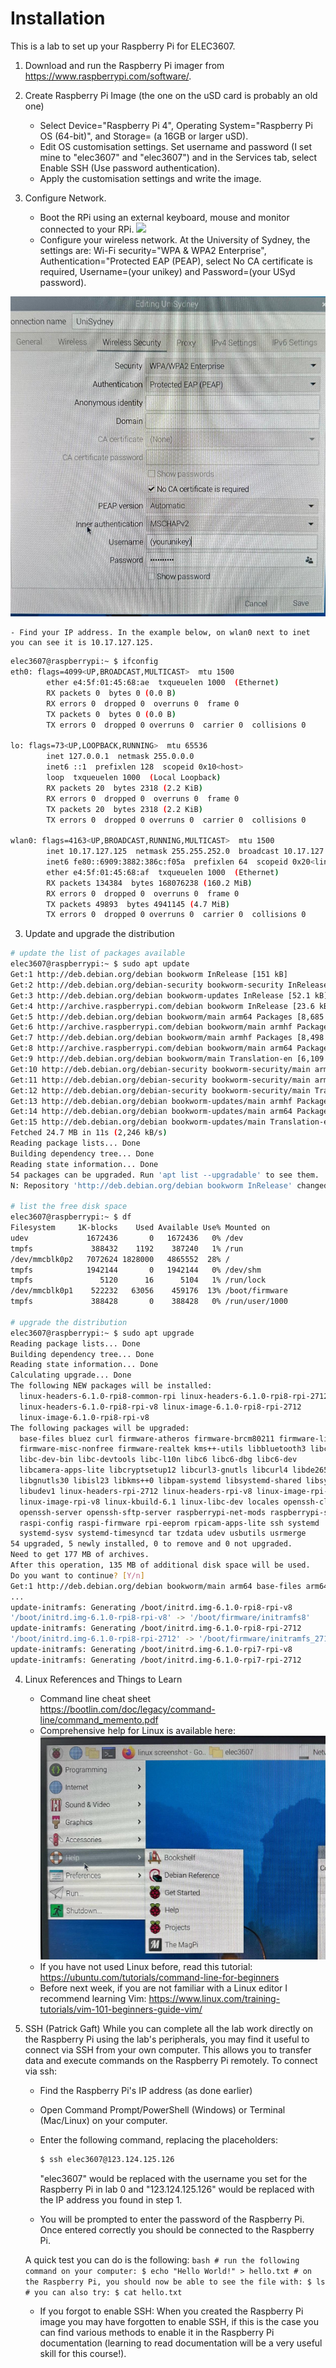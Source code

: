 # Installation
This is a lab to set up your Raspberry Pi for ELEC3607.

1. Download and run the Raspberry Pi imager from <https://www.raspberrypi.com/software/>. 
2. Create Raspberry Pi Image (the one on the uSD card is probably an old one)
    - Select Device="Raspberry Pi 4", Operating System="Raspberry Pi OS (64-bit)", and Storage=<your card> (a 16GB or larger uSD). 
    - Edit OS customisation settings.  Set username and password (I set mine to "elec3607" and "elec3607") and in the Services tab, select Enable SSH (Use password authentication). 
    - Apply the customisation settings and write the image. 

2. Configure Network.
    - Boot the RPi using an external keyboard, mouse and monitor connected to your RPi. 
![](connecttoRPi.png)
    - Configure your wireless network. At the University of Sydney, the settings are: Wi-Fi security="WPA & WPA2 Enterprise", Authentication="Protected EAP (PEAP), select No CA certificate is required, Username=(your unikey) and Password=(your USyd password).

![](wifi.jpeg)

    - Find your IP address. In the example below, on wlan0 next to inet 
    you can see it is 10.17.127.125.

```bash
elec3607@raspberrypi:~ $ ifconfig
eth0: flags=4099<UP,BROADCAST,MULTICAST>  mtu 1500
        ether e4:5f:01:45:68:ae  txqueuelen 1000  (Ethernet)
        RX packets 0  bytes 0 (0.0 B)
        RX errors 0  dropped 0  overruns 0  frame 0
        TX packets 0  bytes 0 (0.0 B)
        TX errors 0  dropped 0 overruns 0  carrier 0  collisions 0

lo: flags=73<UP,LOOPBACK,RUNNING>  mtu 65536
        inet 127.0.0.1  netmask 255.0.0.0
        inet6 ::1  prefixlen 128  scopeid 0x10<host>
        loop  txqueuelen 1000  (Local Loopback)
        RX packets 20  bytes 2318 (2.2 KiB)
        RX errors 0  dropped 0  overruns 0  frame 0
        TX packets 20  bytes 2318 (2.2 KiB)
        TX errors 0  dropped 0 overruns 0  carrier 0  collisions 0

wlan0: flags=4163<UP,BROADCAST,RUNNING,MULTICAST>  mtu 1500
        inet 10.17.127.125  netmask 255.255.252.0  broadcast 10.17.127.255
        inet6 fe80::6909:3882:386c:f05a  prefixlen 64  scopeid 0x20<link>
        ether e4:5f:01:45:68:af  txqueuelen 1000  (Ethernet)
        RX packets 134384  bytes 168076238 (160.2 MiB)
        RX errors 0  dropped 0  overruns 0  frame 0
        TX packets 49893  bytes 4941145 (4.7 MiB)
        TX errors 0  dropped 0 overruns 0  carrier 0  collisions 0
```

3. Update and upgrade the distribution
```bash
# update the list of packages available
elec3607@raspberrypi:~ $ sudo apt update
Get:1 http://deb.debian.org/debian bookworm InRelease [151 kB]
Get:2 http://deb.debian.org/debian-security bookworm-security InRelease [48.0 kB]
Get:3 http://deb.debian.org/debian bookworm-updates InRelease [52.1 kB]
Get:4 http://archive.raspberrypi.com/debian bookworm InRelease [23.6 kB]
Get:5 http://deb.debian.org/debian bookworm/main arm64 Packages [8,685 kB]
Get:6 http://archive.raspberrypi.com/debian bookworm/main armhf Packages [362 kB]
Get:7 http://deb.debian.org/debian bookworm/main armhf Packages [8,498 kB]
Get:8 http://archive.raspberrypi.com/debian bookworm/main arm64 Packages [353 kB]
Get:9 http://deb.debian.org/debian bookworm/main Translation-en [6,109 kB]     
Get:10 http://deb.debian.org/debian-security bookworm-security/main armhf Packages [132 kB]
Get:11 http://deb.debian.org/debian-security bookworm-security/main arm64 Packages [135 kB]
Get:12 http://deb.debian.org/debian-security bookworm-security/main Translation-en [81.6 kB]
Get:13 http://deb.debian.org/debian bookworm-updates/main armhf Packages [12.1 kB]
Get:14 http://deb.debian.org/debian bookworm-updates/main arm64 Packages [12.5 kB]
Get:15 http://deb.debian.org/debian bookworm-updates/main Translation-en [13.8 kB]
Fetched 24.7 MB in 11s (2,246 kB/s)                                            
Reading package lists... Done
Building dependency tree... Done
Reading state information... Done
54 packages can be upgraded. Run 'apt list --upgradable' to see them.
N: Repository 'http://deb.debian.org/debian bookworm InRelease' changed its 'Version' value from '12.4' to '12.5'

# list the free disk space
elec3607@raspberrypi:~ $ df
Filesystem     1K-blocks    Used Available Use% Mounted on
udev             1672436       0   1672436   0% /dev
tmpfs             388432    1192    387240   1% /run
/dev/mmcblk0p2   7072624 1828000   4865552  28% /
tmpfs            1942144       0   1942144   0% /dev/shm
tmpfs               5120      16      5104   1% /run/lock
/dev/mmcblk0p1    522232   63056    459176  13% /boot/firmware
tmpfs             388428       0    388428   0% /run/user/1000

# upgrade the distribution
elec3607@raspberrypi:~ $ sudo apt upgrade
Reading package lists... Done
Building dependency tree... Done
Reading state information... Done
Calculating upgrade... Done
The following NEW packages will be installed:
  linux-headers-6.1.0-rpi8-common-rpi linux-headers-6.1.0-rpi8-rpi-2712
  linux-headers-6.1.0-rpi8-rpi-v8 linux-image-6.1.0-rpi8-rpi-2712
  linux-image-6.1.0-rpi8-rpi-v8
The following packages will be upgraded:
  base-files bluez curl firmware-atheros firmware-brcm80211 firmware-libertas
  firmware-misc-nonfree firmware-realtek kms++-utils libbluetooth3 libc-bin
  libc-dev-bin libc-devtools libc-l10n libc6 libc6-dbg libc6-dev
  libcamera-apps-lite libcryptsetup12 libcurl3-gnutls libcurl4 libde265-0
  libgnutls30 libisl23 libkms++0 libpam-systemd libsystemd-shared libsystemd0
  libudev1 linux-headers-rpi-2712 linux-headers-rpi-v8 linux-image-rpi-2712
  linux-image-rpi-v8 linux-kbuild-6.1 linux-libc-dev locales openssh-client
  openssh-server openssh-sftp-server raspberrypi-net-mods raspberrypi-sys-mods
  raspi-config raspi-firmware rpi-eeprom rpicam-apps-lite ssh systemd
  systemd-sysv systemd-timesyncd tar tzdata udev usbutils usrmerge
54 upgraded, 5 newly installed, 0 to remove and 0 not upgraded.
Need to get 177 MB of archives.
After this operation, 135 MB of additional disk space will be used.
Do you want to continue? [Y/n] 
Get:1 http://deb.debian.org/debian bookworm/main arm64 base-files arm64 12.4+deb12u5 [70.8 kB]
...
update-initramfs: Generating /boot/initrd.img-6.1.0-rpi8-rpi-v8
'/boot/initrd.img-6.1.0-rpi8-rpi-v8' -> '/boot/firmware/initramfs8'
update-initramfs: Generating /boot/initrd.img-6.1.0-rpi8-rpi-2712
'/boot/initrd.img-6.1.0-rpi8-rpi-2712' -> '/boot/firmware/initramfs_2712'
update-initramfs: Generating /boot/initrd.img-6.1.0-rpi7-rpi-v8
update-initramfs: Generating /boot/initrd.img-6.1.0-rpi7-rpi-2712
```

4. Linux References and Things to Learn
    - Command line cheat sheet <https://bootlin.com/doc/legacy/command-line/command_memento.pdf>
    - Comprehensive help for Linux is available here:
![](help.jpeg)
    - If you have not used Linux before, read this tutorial: <https://ubuntu.com/tutorials/command-line-for-beginners>
    - Before next week, if you are not familiar with a Linux editor I recommend learning Vim: <https://www.linux.com/training-tutorials/vim-101-beginners-guide-vim/>
    
5. SSH (Patrick Gaft)
While you can complete all the lab work directly on the Raspberry Pi using the lab's peripherals, you may find it useful to connect via SSH from your own computer. This allows you to transfer data and execute commands on the Raspberry Pi remotely. To connect via ssh:

    * Find the Raspberry Pi's IP address (as done earlier)

    * Open Command Prompt/PowerShell (Windows) or Terminal (Mac/Linux) on your computer.

    * Enter the following command, replacing the placeholders:
       ```bash
       $ ssh elec3607@123.124.125.126
       ```

      "elec3607" would be replaced with the username you set for the Raspberry Pi in lab 0 and "123.124.125.126" would be replaced with the IP address you found in step 1.

    * You will be prompted to enter the password of the Raspberry Pi. Once entered correctly you should be connected to the Raspberry Pi.

    A quick test you can do is the following:
       ```bash
        # run the following command on your computer:
        $ echo "Hello World!" > hello.txt
        # on the Raspberry Pi, you should now be able to see the file with:
        $ ls
        # you can also try:
        $ cat hello.txt
       ```


    * If you forgot to enable SSH: When you created the Raspberry Pi image you may have forgotten to enable SSH, if this is the case you can find various methods to enable it in the Raspberry Pi documentation (learning to read documentation will be a very useful skill for this course!).

